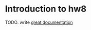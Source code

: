 # Introduction to hw8

TODO: write [great documentation](http://jacobian.org/writing/great-documentation/what-to-write/)
